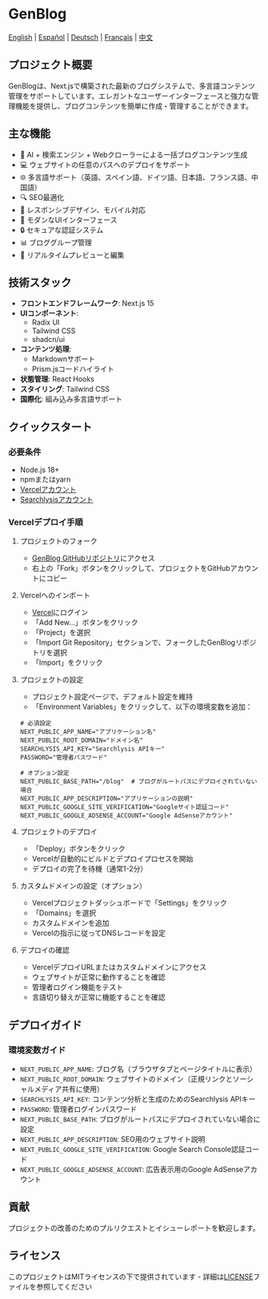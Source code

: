 # GenBlog

[English](../README.md) | [Español](README-es.md) | [Deutsch](README-de.md) | [Français](README-fr.md) | [中文](README-zh.md)

## プロジェクト概要

GenBlogは、Next.jsで構築された最新のブログシステムで、多言語コンテンツ管理をサポートしています。エレガントなユーザーインターフェースと強力な管理機能を提供し、ブログコンテンツを簡単に作成・管理することができます。

## 主な機能

- 📝 AI + 検索エンジン + Webクローラーによる一括ブログコンテンツ生成
- 💻 ウェブサイトの任意のパスへのデプロイをサポート
- 🌐 多言語サポート（英語、スペイン語、ドイツ語、日本語、フランス語、中国語）
- 🔍 SEO最適化
- 📱 レスポンシブデザイン、モバイル対応
- 🎨 モダンなUIインターフェース
- 🔒 セキュアな認証システム
- 📊 ブロググループ管理
- 🔄 リアルタイムプレビューと編集

## 技術スタック

- **フロントエンドフレームワーク**: Next.js 15
- **UIコンポーネント**: 
  - Radix UI
  - Tailwind CSS
  - shadcn/ui
- **コンテンツ処理**: 
  - Markdownサポート
  - Prism.jsコードハイライト
- **状態管理**: React Hooks
- **スタイリング**: Tailwind CSS
- **国際化**: 組み込み多言語サポート

## クイックスタート

### 必要条件

- Node.js 18+ 
- npmまたはyarn
- [Vercelアカウント](https://vercel.com)
- [Searchlysisアカウント](https://searchlysis.com)

### Vercelデプロイ手順

1. プロジェクトのフォーク
   - [GenBlog GitHubリポジトリ](https://github.com/nohsueh/genblog)にアクセス
   - 右上の「Fork」ボタンをクリックして、プロジェクトをGitHubアカウントにコピー

2. Vercelへのインポート
   - [Vercel](https://vercel.com)にログイン
   - 「Add New...」ボタンをクリック
   - 「Project」を選択
   - 「Import Git Repository」セクションで、フォークしたGenBlogリポジトリを選択
   - 「Import」をクリック

3. プロジェクトの設定
   - プロジェクト設定ページで、デフォルト設定を維持
   - 「Environment Variables」をクリックして、以下の環境変数を追加：

   ```env
   # 必須設定
   NEXT_PUBLIC_APP_NAME="アプリケーション名"
   NEXT_PUBLIC_ROOT_DOMAIN="ドメイン名"
   SEARCHLYSIS_API_KEY="Searchlysis APIキー"
   PASSWORD="管理者パスワード"

   # オプション設定
   NEXT_PUBLIC_BASE_PATH="/blog"  # ブログがルートパスにデプロイされていない場合
   NEXT_PUBLIC_APP_DESCRIPTION="アプリケーションの説明"
   NEXT_PUBLIC_GOOGLE_SITE_VERIFICATION="Googleサイト認証コード"
   NEXT_PUBLIC_GOOGLE_ADSENSE_ACCOUNT="Google AdSenseアカウント"
   ```

4. プロジェクトのデプロイ
   - 「Deploy」ボタンをクリック
   - Vercelが自動的にビルドとデプロイプロセスを開始
   - デプロイの完了を待機（通常1-2分）

5. カスタムドメインの設定（オプション）
   - Vercelプロジェクトダッシュボードで「Settings」をクリック
   - 「Domains」を選択
   - カスタムドメインを追加
   - Vercelの指示に従ってDNSレコードを設定

6. デプロイの確認
   - VercelデプロイURLまたはカスタムドメインにアクセス
   - ウェブサイトが正常に動作することを確認
   - 管理者ログイン機能をテスト
   - 言語切り替えが正常に機能することを確認

## デプロイガイド

### 環境変数ガイド

- `NEXT_PUBLIC_APP_NAME`: ブログ名（ブラウザタブとページタイトルに表示）
- `NEXT_PUBLIC_ROOT_DOMAIN`: ウェブサイトのドメイン（正規リンクとソーシャルメディア共有に使用）
- `SEARCHLYSIS_API_KEY`: コンテンツ分析と生成のためのSearchlysis APIキー
- `PASSWORD`: 管理者ログインパスワード
- `NEXT_PUBLIC_BASE_PATH`: ブログがルートパスにデプロイされていない場合に設定
- `NEXT_PUBLIC_APP_DESCRIPTION`: SEO用のウェブサイト説明
- `NEXT_PUBLIC_GOOGLE_SITE_VERIFICATION`: Google Search Console認証コード
- `NEXT_PUBLIC_GOOGLE_ADSENSE_ACCOUNT`: 広告表示用のGoogle AdSenseアカウント

## 貢献

プロジェクトの改善のためのプルリクエストとイシューレポートを歓迎します。

## ライセンス

このプロジェクトはMITライセンスの下で提供されています - 詳細は[LICENSE](../LICENSE)ファイルを参照してください 